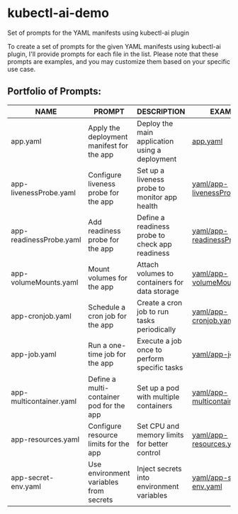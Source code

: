 # kubectl-ai-demo
Set of prompts for the YAML manifests using kubectl-ai plugin

To create a set of prompts for the given YAML manifests using kubectl-ai plugin, I'll provide prompts for each file in the list. Please note that these prompts are examples, and you may customize them based on your specific use case.

## Portfolio of Prompts:

| NAME                   | PROMPT                                   | DESCRIPTION                                   | EXAMPLE                                      |
|------------------------|------------------------------------------|-----------------------------------------------|----------------------------------------------|
| app.yaml               | Apply the deployment manifest for the app | Deploy the main application using a deployment | [app.yaml](/yaml/app.yaml)             |
| app-livenessProbe.yaml | Configure liveness probe for the app      | Set up a liveness probe to monitor app health | [yaml/app-livenessProbe.yaml](https://github.com/ukrsite/kubectl-ai-demo/blob/4ac3888fc23b64a5db56c451d6ac0eb1e1c0781f/yaml%20/app-livenessProbe.yaml)|
| app-readinessProbe.yaml| Add readiness probe for the app           | Define a readiness probe to check app readiness| [yaml/app-readinessProbe.yaml](https://github.com/ukrsite/kubectl-ai-demo/blob/4ac3888fc23b64a5db56c451d6ac0eb1e1c0781f/yaml%20/app-readinessProbe.yaml)|
| app-volumeMounts.yaml  | Mount volumes for the app                 | Attach volumes to containers for data storage  | [yaml/app-volumeMounts.yaml](https://github.com/ukrsite/kubectl-ai-demo/blob/4ac3888fc23b64a5db56c451d6ac0eb1e1c0781f/yaml%20/app-volumeMounts.yaml)  |
| app-cronjob.yaml       | Schedule a cron job for the app           | Create a cron job to run tasks periodically    | [yaml/app-cronjob.yaml](https://github.com/ukrsite/kubectl-ai-demo/blob/4ac3888fc23b64a5db56c451d6ac0eb1e1c0781f/yaml%20/app-cronjob.yaml)       |
| app-job.yaml           | Run a one-time job for the app            | Execute a job once to perform specific tasks   | [yaml/app-job.yaml](https://github.com/ukrsite/kubectl-ai-demo/blob/4ac3888fc23b64a5db56c451d6ac0eb1e1c0781f/yaml%20/app-job.yaml   )        |
| app-multicontainer.yaml| Define a multi-container pod for the app  | Set up a pod with multiple containers           | [yaml/app-multicontainer.yaml](https://github.com/ukrsite/kubectl-ai-demo/blob/4ac3888fc23b64a5db56c451d6ac0eb1e1c0781f/yaml%20/app-multicontainer.yaml)|
| app-resources.yaml     | Configure resource limits for the app     | Set CPU and memory limits for better control   | [yaml/app-resources.yaml](https://github.com/ukrsite/kubectl-ai-demo/blob/4ac3888fc23b64a5db56c451d6ac0eb1e1c0781f/yaml%20/app-resources.yaml)    |
| app-secret-env.yaml    | Use environment variables from secrets    | Inject secrets into environment variables      | [yaml/app-secret-env.yaml](https://github.com/ukrsite/kubectl-ai-demo/blob/4ac3888fc23b64a5db56c451d6ac0eb1e1c0781f/yaml%20/app-secret-env.yaml)   |
